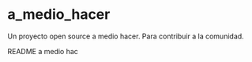 # a_medio_hacer
Un proyecto open source a medio hacer. Para contribuir a la comunidad.

README a medio hac
